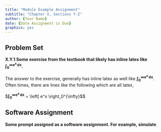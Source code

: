 ```yaml
---
title: "Module Example Assignment"
subtitle: "Chapter X, Sections Y-Z"
author: {Your Name}
date: {Date Assignment is Due}
graphics: yes 
---
```

<!-- markdownlint-disable MD036 -->

## Problem Set

**X.Y.1 Some exercise from the textbook that likely has inline latex like $\boldsymbol{\int_0^{\infty e^x \,dx}}$.**

The answer to the exercise, generally has inline latex as well like $\boldsymbol{\int_0^{\infty e^x \,dx}}$. Often times, there are lines like the following which are all latex,

$$\boldsymbol{\int_0^{\infty e^x \,dx}}$ = \left[ e^x \right_0^{\infty}$$

## Software Assignment

**Some prompt assigned as a software assignment. For example, simulate**
